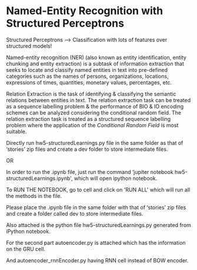 # Named-Entity Recognition with Structured Perceptrons

Structured Perceptrons --> Classification with lots of features over structured models!

Named-entity recognition (NER) (also known as entity identification, entity chunking and entity extraction) is a subtask of information extraction that seeks to locate and classify named entities in text into pre-defined categories such as the names of persons, organizations, locations, expressions of times, quantities, monetary values, percentages, etc.

Relation Extraction is the task of identifying & classifying the semantic relations between entities in text. The relation extraction task can be treated as a sequence labelling problem & the performance of BIO & IO encoding schemes can be analyzed considering the conditional random field. The relation extraction task is treated as a structured sequence labelling problem where the application of the *Conditional Random Field* is most suitable.

Directly run hw5-structuredLearnings.py file in the same folder as that of ‘stories’ zip files and create a dev folder to store intermediate files.

OR

In order to run the .ipynb file, just run the command ‘jupiter notebook hw5-structuredLearnings.ipynb', which will open ipython notebook.

To RUN THE NOTEBOOK, go to cell and click on 'RUN ALL' which will run all the methods in the file.

Please place the .ipynb file in the same folder with that of ‘stories’ zip files and create a folder called dev to store intermediate files.

Also attached is the python file hw5-structuredLearnings.py generated from iPython notebook.

For the second part autoencoder.py is attached which has the information on the GRU cell. 

And autoencoder_rnnEncoder.py having RNN cell instead of BOW encoder.
